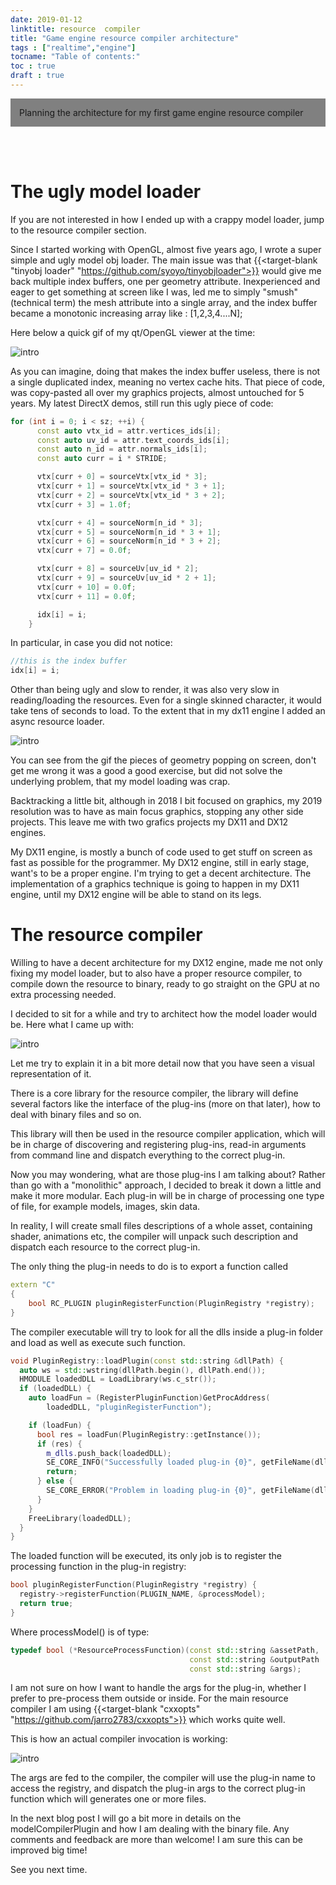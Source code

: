 ```yaml
---
date: 2019-01-12
linktitle: resource  compiler
title: "Game engine resource compiler architecture"
tags : ["realtime","engine"]
tocname: "Table of contents:"
toc : true
draft : true
---
```


<p style="background:gray;padding: 1em;">
Planning the architecture for my first game engine resource compiler
</p>

<br><br>

# The ugly model loader

If you are not interested in how I ended up with a crappy model loader, 
jump to the resource compiler section.

Since I started working with OpenGL, almost five years ago, I wrote a super simple 
and ugly model obj loader. The main issue was that  {{<target-blank "tinyobj loader" "https://github.com/syoyo/tinyobjloader">}} 
would give me back multiple index buffers, one per geometry attribute. Inexperienced 
and eager to get something at screen like I was, led me to simply "smush"(technical term) the
mesh attribute into a single array, and the index buffer became a monotonic increasing 
 array like : [1,2,3,4....N];

 Here below a quick gif of my qt/OpenGL viewer at the time:

![intro](../images/10_resource_compiler/firstOpengl.gif)

 As you can imagine, doing that makes the index buffer useless, there is 
 not a single duplicated index, meaning no vertex cache hits.
 That piece of code, was copy-pasted all over my graphics projects, almost untouched
 for 5 years. My latest DirectX demos, still run this ugly piece of code:

```c++
for (int i = 0; i < sz; ++i) {
      const auto vtx_id = attr.vertices_ids[i];
      const auto uv_id = attr.text_coords_ids[i];
      const auto n_id = attr.normals_ids[i];
      const auto curr = i * STRIDE;

      vtx[curr + 0] = sourceVtx[vtx_id * 3];
      vtx[curr + 1] = sourceVtx[vtx_id * 3 + 1];
      vtx[curr + 2] = sourceVtx[vtx_id * 3 + 2];
      vtx[curr + 3] = 1.0f;

      vtx[curr + 4] = sourceNorm[n_id * 3];
      vtx[curr + 5] = sourceNorm[n_id * 3 + 1];
      vtx[curr + 6] = sourceNorm[n_id * 3 + 2];
      vtx[curr + 7] = 0.0f;

      vtx[curr + 8] = sourceUv[uv_id * 2];
      vtx[curr + 9] = sourceUv[uv_id * 2 + 1];
      vtx[curr + 10] = 0.0f;
      vtx[curr + 11] = 0.0f;

      idx[i] = i;
    }
```

In particular, in case you did not notice:

```c++
//this is the index buffer
idx[i] = i;
```
Other than being ugly and slow to render, it was also very slow in reading/loading the resources.
Even for a single skinned character, it would take tens of seconds to load. To the extent that
in my dx11 engine I added an async resource loader.

![intro](../images/10_resource_compiler/asyncload.gif)

You can see from the gif the pieces of geometry popping on screen, don't get me wrong
it was a good a good exercise, but did not solve the underlying problem, that my model
loading was crap.


Backtracking a little bit, although in 2018 I bit focused on graphics, my
2019 resolution was to have as main focus graphics, stopping any other side projects.
This leave me with two grafics projects my DX11 and DX12 engines.

My DX11 engine, is mostly a bunch of code used to get stuff on screen as fast as possible
for the programmer. My DX12 engine, still in early stage, want's to be
a proper engine. I'm trying to get a decent architecture.
The implementation of a graphics technique is going to happen in my DX11 engine, until
my DX12 engine will be able to stand on its legs.

# The resource compiler

Willing to have a decent architecture for my DX12 engine, made me not only
fixing my model loader, but to also have a proper resource compiler, to compile down 
the resource to binary, ready to go straight on the GPU at no extra processing needed.

I decided to sit for a while and try to architect how the model loader would be.
Here what I came up with:

![intro](../images/10_resource_compiler/resourceCompiler.jpg)

Let me try to explain it in a bit more detail now that you have seen a visual 
representation of it.

There is a core library for the resource compiler, the library will define several
factors like the interface of the plug-ins (more on that later), how to deal with binary
files and so on.

This library will then be used in the resource compiler application, which will be in
charge of discovering and registering plug-ins, read-in arguments from command line and
dispatch everything to the correct plug-in.

Now you may wondering, what are those plug-ins I am talking about? Rather than go with a "monolithic"
approach, I decided to break it down a little and make it more modular. Each
plug-in will be in charge of processing one type of file, for example models, 
images, skin data.

In reality, I will create small files descriptions of a whole asset, containing
shader, animations etc, the compiler will unpack such description and dispatch each
resource to the correct plug-in.

The only thing the plug-in needs to do is to export a function called

```c++
extern "C"
{
	bool RC_PLUGIN pluginRegisterFunction(PluginRegistry *registry);
}
```
The compiler executable will try to look for all the dlls 
inside a plug-in folder and load as well as execute such function.

```c++
void PluginRegistry::loadPlugin(const std::string &dllPath) {
  auto ws = std::wstring(dllPath.begin(), dllPath.end());
  HMODULE loadedDLL = LoadLibrary(ws.c_str());
  if (loadedDLL) {
    auto loadFun = (RegisterPluginFunction)GetProcAddress(
        loadedDLL, "pluginRegisterFunction");

    if (loadFun) {
      bool res = loadFun(PluginRegistry::getInstance());
      if (res) {
        m_dlls.push_back(loadedDLL);
        SE_CORE_INFO("Successfully loaded plug-in {0}", getFileName(dllPath));
        return;
      } else {
        SE_CORE_ERROR("Problem in loading plug-in {0}", getFileName(dllPath));
      }
    }
    FreeLibrary(loadedDLL);
  }
}
```

The loaded function will be executed, its only job is to register the processing
function in the plug-in registry:

```c++
bool pluginRegisterFunction(PluginRegistry *registry) {
  registry->registerFunction(PLUGIN_NAME, &processModel);
  return true;
}
```

Where processModel() is of type:
```c++
typedef bool (*ResourceProcessFunction)(const std::string &assetPath,
                                        const std::string &outputPath
										const std::string &args);
```
I am not sure on how I want to handle the args for the plug-in, whether I prefer to pre-process
them outside or inside. For the main resource compiler I am using {{<target-blank "cxxopts" "https://github.com/jarro2783/cxxopts">}}
which works quite well.

This is how an actual compiler invocation is working:

![intro](../images/10_resource_compiler/resourceCompilation.jpg)

The args are fed to the compiler, the compiler will use the plug-in name to access the
registry, and dispatch the plug-in args to the correct plug-in function which will
generates one or more files.

In the next blog post I will go a bit more in details on the modelCompilerPlugin and
how I am dealing with the binary file.
Any comments and feedback are more than welcome! I am sure this can be improved
big time!

See you next time.
